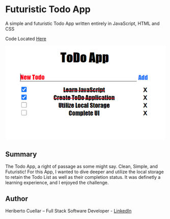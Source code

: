 # Futuristic Todo App
A simple and futuristic Todo App written entirely in JavaScript, HTML and CSS

Code Located [Here](https://github.com/hcuellar-coder/TodoApp)

![Todo App](./images/todoApp.PNG)

## Summary
The Todo App, a right of passage as some might say. Clean, Simple, and Futuristic! For this App, I wanted to dive deeper and utilize the local storage to retain the Todo List as well as their completion status. It was definetly a learning experience, and I enjoyed the challenge.

## Author
Heriberto Cuellar – Full Stack Software Developer - [LinkedIn](linkedin.com/in/heriberto-c-5aa11952)